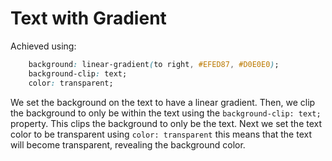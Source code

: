 # Text with Gradient
Achieved using:
```css
    background: linear-gradient(to right, #EFED87, #D0E0E0);
    background-clip: text;
    color: transparent;
```
We set the background on the text to have a linear gradient. Then, we clip the background to only be within the text using the `background-clip: text;` property. This clips the background to only be the text. Next we set the text color to be transparent using `color: transparent` this means that the text will become transparent, revealing the background color.
